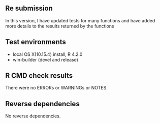 ## Re submission

In this version, I have updated tests for many functions and have added more details to the results returned by the functions

## Test environments
* local OS X(10.15.4) install, R 4.2.0
* win-builder (devel and release)

## R CMD check results
There were no ERRORs or WARNINGs or NOTES.

## Reverse dependencies
No reverse dependencies.
